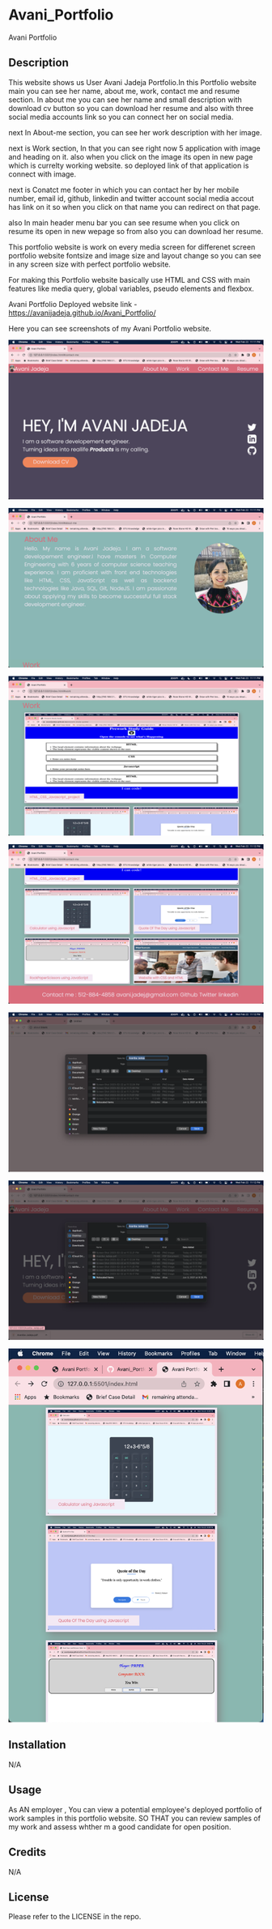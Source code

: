 # Avani_Portfolio
Avani Portfolio


## Description

This website shows us User Avani Jadeja Portfolio.In this Portfolio website main you can see her name, about me, work, contact me and resume section.
In about me you can see her name and small description with download cv button so you can download her resume and also with three social media accounts link so you can connect her on social media.

next In About-me section, you can see her work description with her image.

next is Work section, In that you can see right now 5 application with image and heading on it. also when you click on the image its open in new page which is currelty working website. so deployed link of that application is connect with image.

next is Conatct me footer in which you can contact her by her mobile number, email id, github, linkedin and twitter account social media accout has link on it so when you click on that name you can redirect on that page.

also In main header menu bar you can see resume when you click on resume its open in new wepage so from also you can download her resume.

This portfolio website is work on every media screen for differenet screen portfolio website fontsize and image size and layout change so you can see in any screen size with perfect portfolio website.

For making this Portfolio website basically use HTML and CSS with main features like  media query, global variables, pseudo elements and flexbox.

Avani Portfolio Deployed website link - https://avanijadeja.github.io/Avani_Portfolio/


Here you can see screenshots of my Avani Portfolio website.

![Avani Portfolio](./assets/images/website_screenshots/Avani_Portfolio.png)

![About_me](./assets/images/website_screenshots/About_me.png)

![Work](./assets/images/website_screenshots/Work.png)

![Contact_me](./assets/images/website_screenshots/Contact_me.png)

![resume](./assets/images/website_screenshots/resume.png)

![Download_CV](./assets/images/website_screenshots/Download_CV.png)

![smallscreensize_view](./assets/images/website_screenshots/smallscreensize_view.png)


## Installation

N/A


## Usage

As AN employer , You can view a potential employee's deployed portfolio of  work samples in this portfolio website. SO THAT you can review samples of my work and assess whther m a good candidate for open position.


## Credits

N/A

## License

Please refer to the LICENSE in the repo.
